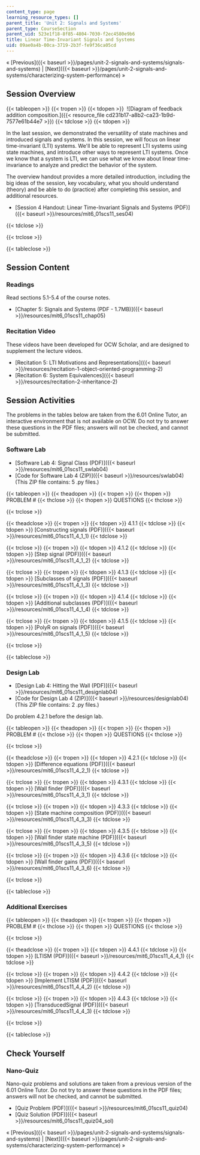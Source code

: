 ```yaml
---
content_type: page
learning_resource_types: []
parent_title: 'Unit 2: Signals and Systems'
parent_type: CourseSection
parent_uid: 523e1f18-8f85-4804-7030-f2ec4580e9b6
title: Linear Time-Invariant Signals and Systems
uid: 09ae0a4b-00ca-3719-2b3f-fe9f36ca05cd
---
```


« [Previous]({{< baseurl >}}/pages/unit-2-signals-and-systems/signals-and-systems) | [Next]({{< baseurl >}}/pages/unit-2-signals-and-systems/characterizing-system-performance) »

Session Overview
----------------

{{< tableopen >}}
{{< tropen >}}
{{< tdopen >}}
 ![Diagram of feedback addition composition.]({{< resource_file cd231b17-a8b2-ca23-1b9d-7577e61b44e7 >}})
{{< tdclose >}}
{{< tdopen >}}


In the last session, we demonstrated the versatility of state machines and introduced signals and systems. In this session, we will focus on linear time-invariant (LTI) systems. We'll be able to represent LTI systems using state machines, and introduce other ways to represent LTI systems. Once we know that a system is LTI, we can use what we know about linear time-invariance to analyze and predict the behavior of the system.

The overview handout provides a more detailed introduction, including the big ideas of the session, key vocabulary, what you should understand (theory) and be able to do (practice) after completing this session, and additional resources.

*   [Session 4 Handout: Linear Time-Invariant Signals and Systems (PDF)]({{< baseurl >}}/resources/mit6_01scs11_ses04)


{{< tdclose >}}

{{< trclose >}}

{{< tableclose >}}

Session Content
---------------

### Readings

Read sections 5.1-5.4 of the course notes.

*   [Chapter 5: Signals and Systems (PDF - 1.7MB)]({{< baseurl >}}/resources/mit6_01scs11_chap05)

### Recitation Video

These videos have been developed for OCW Scholar, and are designed to supplement the lecture videos.

*   [Recitation 5: LTI Motivations and Representations]({{< baseurl >}}/resources/recitation-1-object-oriented-programming-2)
*   [Recitation 6: System Equivalences]({{< baseurl >}}/resources/recitation-2-inheritance-2)

Session Activities
------------------

The problems in the tables below are taken from the 6.01 Online Tutor, an interactive environment that is not available on OCW. Do not try to answer these questions in the PDF files; answers will not be checked, and cannot be submitted.

### Software Lab

*   [Software Lab 4: Signal Class (PDF)]({{< baseurl >}}/resources/mit6_01scs11_swlab04)
*   [Code for Software Lab 4 (ZIP)]({{< baseurl >}}/resources/swlab04) (This ZIP file contains: 5 .py files.)

{{< tableopen >}}
{{< theadopen >}}
{{< tropen >}}
{{< thopen >}}
PROBLEM #
{{< thclose >}}
{{< thopen >}}
QUESTIONS
{{< thclose >}}

{{< trclose >}}

{{< theadclose >}}
{{< tropen >}}
{{< tdopen >}}
4.1.1
{{< tdclose >}}
{{< tdopen >}}
[Constructing signals (PDF)]({{< baseurl >}}/resources/mit6_01scs11_4_1_1)
{{< tdclose >}}

{{< trclose >}}
{{< tropen >}}
{{< tdopen >}}
4.1.2
{{< tdclose >}}
{{< tdopen >}}
[Step signal (PDF)]({{< baseurl >}}/resources/mit6_01scs11_4_1_2)
{{< tdclose >}}

{{< trclose >}}
{{< tropen >}}
{{< tdopen >}}
4.1.3
{{< tdclose >}}
{{< tdopen >}}
[Subclasses of signals (PDF)]({{< baseurl >}}/resources/mit6_01scs11_4_1_3)
{{< tdclose >}}

{{< trclose >}}
{{< tropen >}}
{{< tdopen >}}
4.1.4
{{< tdclose >}}
{{< tdopen >}}
[Additional subclasses (PDF)]({{< baseurl >}}/resources/mit6_01scs11_4_1_4)
{{< tdclose >}}

{{< trclose >}}
{{< tropen >}}
{{< tdopen >}}
4.1.5
{{< tdclose >}}
{{< tdopen >}}
[PolyR on signals (PDF)]({{< baseurl >}}/resources/mit6_01scs11_4_1_5)
{{< tdclose >}}

{{< trclose >}}

{{< tableclose >}}

### Design Lab

*   [Design Lab 4: Hitting the Wall (PDF)]({{< baseurl >}}/resources/mit6_01scs11_designlab04)
*   [Code for Design Lab 4 (ZIP)]({{< baseurl >}}/resources/designlab04) (This ZIP file contains: 2 .py files.)

Do problem 4.2.1 before the design lab.

{{< tableopen >}}
{{< theadopen >}}
{{< tropen >}}
{{< thopen >}}
PROBLEM #
{{< thclose >}}
{{< thopen >}}
QUESTIONS
{{< thclose >}}

{{< trclose >}}

{{< theadclose >}}
{{< tropen >}}
{{< tdopen >}}
4.2.1
{{< tdclose >}}
{{< tdopen >}}
[Difference equations (PDF)]({{< baseurl >}}/resources/mit6_01scs11_4_2_1)
{{< tdclose >}}

{{< trclose >}}
{{< tropen >}}
{{< tdopen >}}
4.3.1
{{< tdclose >}}
{{< tdopen >}}
[Wall finder (PDF)]({{< baseurl >}}/resources/mit6_01scs11_4_3_1)
{{< tdclose >}}

{{< trclose >}}
{{< tropen >}}
{{< tdopen >}}
4.3.3
{{< tdclose >}}
{{< tdopen >}}
[State machine composition (PDF)]({{< baseurl >}}/resources/mit6_01scs11_4_3_3)
{{< tdclose >}}

{{< trclose >}}
{{< tropen >}}
{{< tdopen >}}
4.3.5
{{< tdclose >}}
{{< tdopen >}}
[Wall finder state machine (PDF)]({{< baseurl >}}/resources/mit6_01scs11_4_3_5)
{{< tdclose >}}

{{< trclose >}}
{{< tropen >}}
{{< tdopen >}}
4.3.6
{{< tdclose >}}
{{< tdopen >}}
[Wall finder gains (PDF)]({{< baseurl >}}/resources/mit6_01scs11_4_3_6)
{{< tdclose >}}

{{< trclose >}}

{{< tableclose >}}

### Additional Exercises

{{< tableopen >}}
{{< theadopen >}}
{{< tropen >}}
{{< thopen >}}
PROBLEM #
{{< thclose >}}
{{< thopen >}}
QUESTIONS
{{< thclose >}}

{{< trclose >}}

{{< theadclose >}}
{{< tropen >}}
{{< tdopen >}}
4.4.1
{{< tdclose >}}
{{< tdopen >}}
[LTISM (PDF)]({{< baseurl >}}/resources/mit6_01scs11_4_4_1)
{{< tdclose >}}

{{< trclose >}}
{{< tropen >}}
{{< tdopen >}}
4.4.2
{{< tdclose >}}
{{< tdopen >}}
[Implement LTISM (PDF)]({{< baseurl >}}/resources/mit6_01scs11_4_4_2)
{{< tdclose >}}

{{< trclose >}}
{{< tropen >}}
{{< tdopen >}}
4.4.3
{{< tdclose >}}
{{< tdopen >}}
[TransducedSignal (PDF)]({{< baseurl >}}/resources/mit6_01scs11_4_4_3)
{{< tdclose >}}

{{< trclose >}}

{{< tableclose >}}

Check Yourself
--------------

### Nano-Quiz

Nano-quiz problems and solutions are taken from a previous version of the 6.01 Online Tutor. Do not try to answer these questions in the PDF files; answers will not be checked, and cannot be submitted.

*   [Quiz Problem (PDF)]({{< baseurl >}}/resources/mit6_01scs11_quiz04)
*   [Quiz Solution (PDF)]({{< baseurl >}}/resources/mit6_01scs11_quiz04_sol)

« [Previous]({{< baseurl >}}/pages/unit-2-signals-and-systems/signals-and-systems) | [Next]({{< baseurl >}}/pages/unit-2-signals-and-systems/characterizing-system-performance) »
